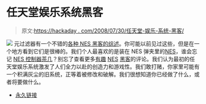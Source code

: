# 任天堂娱乐系统黑客

> 原文:[https://hackaday . com/2008/07/30/任天堂-娱乐-系统-黑客/](https://hackaday.com/2008/07/30/nintendo-entertainment-system-hacks/)

![](../Images/6c293488355f115e38583a61307a23d3.png)
元过滤器有一个不错的[各种 NES 黑客的综述](http://www.metafilter.com/73657/Nintendo-Entertainment-System-Hacks)。你可能以前见过这些，但是在一个地方看到它们是很棒的。我们个人最喜欢的是装在 NES 弹夹里的[NES](http://www.joystiq.com/2008/07/04/handheld-nes-in-an-nes-cartridge/)，谁会忘记 [NES 控制器茶几](http://ultra-awesome.blogspot.com/2008/05/nes-coffee-table-final-post-rah.html)？别忘了查看更多[有趣](http://gizmodo.com/gadgets/pcs/mac-mini-nes-mod-157794.php) [NES](http://dailyrevolver.com/2008/06/25/firenes-firefox-nes-emulator-plugin/) [黑客](http://www.tripoint.org/kevtris/Projects/portendo/index.html)的评论。我们认为最初的任天堂娱乐系统激发了人们全力以赴的创造力和游戏性。我们敢打赌，你家里可能有一个积满灰尘的旧系统，正等着被修改和破解。我们很想知道你已经做了什么，或者将要做什么。

*   [永久链接](http://www.metafilter.com/73657/Nintendo-Entertainment-System-Hacks)